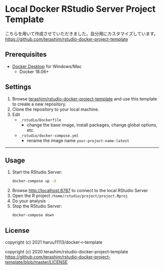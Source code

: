 Local Docker RStudio Server Project Template
==================================================
こちらを用いて作成させていただきました。自分用にカスタマイズしています。
https://github.com/terashim/rstudio-docker-project-template

## Prerequisites

- [Docker Desktop](https://www.docker.com/products/docker-desktop) for Windows/Mac
    - Docker 18.06+

## Settings

1. Browse [terashim/rstudio-docker-project-template](https://github.com/terashim/rstudio-docker-project-template) and use this template to create a new repository.
2. Clone the repository to your local machine.
3. Edit
    - `_rstudio/Dockerfile`
        - change the base image, install packages, change global options, etc.
    - `_rstudio/docker-compose.yml`
        - rename the image name `your-project-name:latest`

---

## Usage

1. Start the RStudio Server:
    ```sh
    docker-compose up -d
    ```
2. Browse <http://localhost:8787> to connect to the local RStudio Server
3. Open the R project `/home/rstudio/project/project.Rproj`
4. Do your analysis
5. Stop the RStudio Server:
    ```sh
    docker-compose down
    ```
## License

copyright (c) 2021 haruu11113/docker-r-template

copyright (c) 2020 terashim/rstudio-docker-project-template
https://github.com/terashim/rstudio-docker-project-template/blob/master/LICENSE

